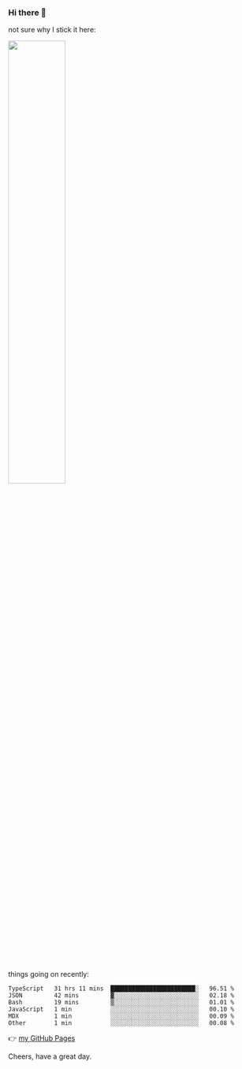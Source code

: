 ### Hi there 👋

not sure why I stick it here:

[<img width="48%" src="https://github-readme-stats.vercel.app/api?username=ykzhukian&show_icons=true&theme=dracula">](https://github.com/anuraghazra/github-readme-stats)


things going on recently:

<!--START_SECTION:waka-->

```text
TypeScript   31 hrs 11 mins  ████████████████████████░   96.51 %
JSON         42 mins         ▓░░░░░░░░░░░░░░░░░░░░░░░░   02.18 %
Bash         19 mins         ▒░░░░░░░░░░░░░░░░░░░░░░░░   01.01 %
JavaScript   1 min           ░░░░░░░░░░░░░░░░░░░░░░░░░   00.10 %
MDX          1 min           ░░░░░░░░░░░░░░░░░░░░░░░░░   00.09 %
Other        1 min           ░░░░░░░░░░░░░░░░░░░░░░░░░   00.08 %
```

<!--END_SECTION:waka-->

👉 [my GitHub Pages](https://ykzhukian.github.io)

Cheers, have a great day.

